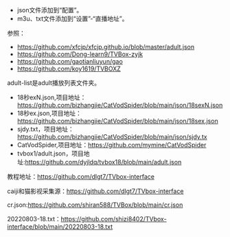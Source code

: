+ json文件添加到“配置”。
+ m3u、txt文件添加到“设置”-“直播地址”。

参照：
+ https://github.com/xfcjp/xfcjp.github.io/blob/master/adult.json
+ https://github.com/Dong-learn9/TVBox-zyjk
+ https://github.com/gaotianliuyun/gao
+ https://github.com/koy1619/TVBOXZ

adult-list是adult播放列表文件夹。

+ 18秒exN.json,项目地址：https://github.com/bizhangjie/CatVodSpider/blob/main/json/18sexN.json
+ 18秒ex.json,项目地址：https://github.com/bizhangjie/CatVodSpider/blob/main/json/18sex.json
+ sjdy.txt，项目地址：https://github.com/bizhangjie/CatVodSpider/blob/main/json/sjdy.tx
+ CatVodSpider,项目地址：https://github.com/mymine/CatVodSpider
+ tvbox1/adult.json，项目地址:https://github.com/dyjldq/tvbox18/blob/main/adult.json

教程地址：https://github.com/dlgt7/TVbox-interface

caiji和猫影视采集源：https://github.com/dlgt7/TVbox-interface

cr.json:https://github.com/shiran588/TVBox/blob/main/cr.json

20220803-18.txt：https://github.com/shizi8402/TVbox-interface/blob/main/20220803-18.txt
